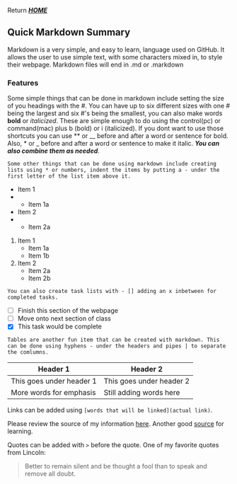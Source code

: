 Return [**_HOME_**](https://DustinHall.github.io/reading-notes)

## Quick Markdown Summary
Markdown is a very simple, and easy to learn, language used on GitHub. It allows the user to use simple text, with some characters mixed in, to style their webpage. Markdown files will end in .md or .markdown

### Features
Some simple things that can be done in markdown include setting the size of you headings with the #. You can have up to six different sizes with one # being the largest and six #'s being the smallest, you can also make words **bold** or _italicized_. These are simple enough to do using the control(pc) or command(mac) plus b (bold) or i (italicized). If you dont want to use those shortcuts you can use ** or __ before and after a word or sentence for bold. Also, * or _ before and after a word or sentence to make it italic. **_You can also combine them as needed_**. 

`Some other things that can be done using markdown include creating lists using * or numbers, indent the items by putting a - under the first letter of the list item above it.` 
* Item 1
* - Item 1a 
* Item 2
* - Item 2a 

1. Item 1
   - Item 1a
   - Item 1b
2. Item 2
   - Item 2a
   - Item 2b

`You can also create task lists with - [] adding an x inbetween for completed tasks.`

- [ ]  Finish this section of the webpage
- [ ]  Move onto next section of class
- [x]  This task would be complete 

`Tables are another fun item that can be created with markdown. This can be done using hyphens - under the headers and pipes | to separate the comlumns.`  

Header 1 | Header 2
-------- | --------
This goes under header 1 | This goes under header 2
More words for emphasis | Still adding words here

Links can be added using `[words that will be linked](actual link)`.

Please review the source of my information [here](https://guides.github.com/features/mastering-markdown/). Another good [source](https://docs.github.com/en/github/writing-on-github/getting-started-with-writing-and-formatting-on-github/basic-writing-and-formatting-syntax) for learning.

Quotes can be added with `>` before the quote. One of my favorite quotes from Lincoln:
> Better to remain silent and be thought a fool than to speak and remove all doubt.

